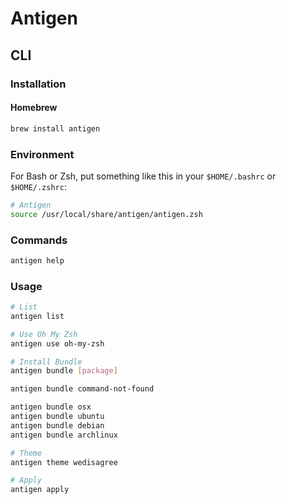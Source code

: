 # Antigen

## CLI

### Installation

#### Homebrew

```sh
brew install antigen
```

### Environment

For Bash or Zsh, put something like this in your `$HOME/.bashrc` or `$HOME/.zshrc`:

```sh
# Antigen
source /usr/local/share/antigen/antigen.zsh
```

### Commands

```sh
antigen help
```

### Usage

```sh
# List
antigen list

# Use Oh My Zsh
antigen use oh-my-zsh

# Install Bundle
antigen bundle [package]

antigen bundle command-not-found

antigen bundle osx
antigen bundle ubuntu
antigen bundle debian
antigen bundle archlinux

# Theme
antigen theme wedisagree

# Apply
antigen apply
```
